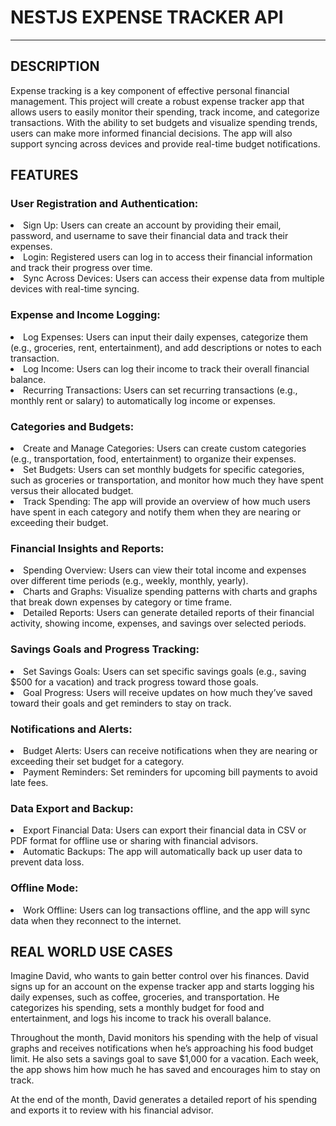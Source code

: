 # NESTJS EXPENSE TRACKER API
<hr>

## DESCRIPTION
Expense tracking is a key component of effective personal financial management. This project will create a robust expense tracker app that allows users to easily monitor their spending, track income, and categorize transactions. With the ability to set budgets and visualize spending trends, users can make more informed financial decisions. The app will also support syncing across devices and provide real-time budget notifications.

## FEATURES
### User Registration and Authentication:

<li>Sign Up: Users can create an account by providing their email, password, and username to save their financial data and track their expenses.

<li>Login: Registered users can log in to access their financial information and track their progress over time.

<li> Sync Across Devices: Users can access their expense data from multiple devices with real-time syncing.

### Expense and Income Logging:

<li> Log Expenses: Users can input their daily expenses, categorize them (e.g., groceries, rent, entertainment), and add descriptions or notes to each transaction.

<li>Log Income: Users can log their income to track their overall financial balance.

<li> Recurring Transactions: Users can set recurring transactions (e.g., monthly rent or salary) to automatically log income or expenses.

### Categories and Budgets:

<li> Create and Manage Categories: Users can create custom categories (e.g., transportation, food, entertainment) to organize their expenses.

<li> Set Budgets: Users can set monthly budgets for specific categories, such as groceries or transportation, and monitor how much they have spent versus their allocated budget.

<li> Track Spending: The app will provide an overview of how much users have spent in each category and notify them when they are nearing or exceeding their budget.

### Financial Insights and Reports:

<li> Spending Overview: Users can view their total income and expenses over different time periods (e.g., weekly, monthly, yearly).

<li> Charts and Graphs: Visualize spending patterns with charts and graphs that break down expenses by category or time frame.

<li> Detailed Reports: Users can generate detailed reports of their financial activity, showing income, expenses, and savings over selected periods.

### Savings Goals and Progress Tracking:

<li> Set Savings Goals: Users can set specific savings goals (e.g., saving $500 for a vacation) and track progress toward those goals.

<li> Goal Progress: Users will receive updates on how much they’ve saved toward their goals and get reminders to stay on track.

### Notifications and Alerts:

<li> Budget Alerts: Users can receive notifications when they are nearing or exceeding their set budget for a category.

<li> Payment Reminders: Set reminders for upcoming bill payments to avoid late fees.

### Data Export and Backup:

<li> Export Financial Data: Users can export their financial data in CSV or PDF format for offline use or sharing with financial advisors.

<li> Automatic Backups: The app will automatically back up user data to prevent data loss.

### Offline Mode:

<li> Work Offline: Users can log transactions offline, and the app will sync data when they reconnect to the internet.

## REAL WORLD USE CASES
Imagine David, who wants to gain better control over his finances. David signs up for an account on the expense tracker app and starts logging his daily expenses, such as coffee, groceries, and transportation. He categorizes his spending, sets a monthly budget for food and entertainment, and logs his income to track his overall balance.

Throughout the month, David monitors his spending with the help of visual graphs and receives notifications when he’s approaching his food budget limit. He also sets a savings goal to save $1,000 for a vacation. Each week, the app shows him how much he has saved and encourages him to stay on track.

At the end of the month, David generates a detailed report of his spending and exports it to review with his financial advisor.